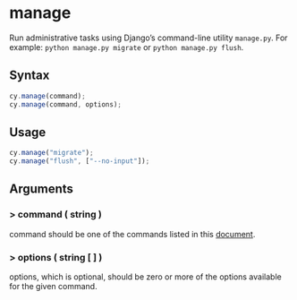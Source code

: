 # manage

Run administrative tasks using Django’s command-line utility `manage.py`.
For example: `python manage.py migrate` or `python manage.py flush`.

## Syntax

```javascript
cy.manage(command);
cy.manage(command, options);
```

## Usage

```javascript
cy.manage("migrate");
cy.manage("flush", ["--no-input"]);
```

## Arguments
### > command ( string )

command should be one of the commands listed in this [document](https://docs.djangoproject.com/en/4.2/ref/django-admin/).

### > options ( string [ ] )

options, which is optional, should be zero or more of the options available for the given command.